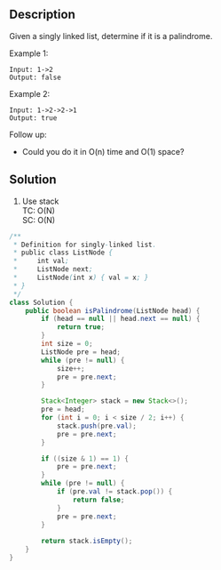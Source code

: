 ## Description

Given a singly linked list, determine if it is a palindrome.

Example 1:
```
Input: 1->2
Output: false
```
Example 2:
```
Input: 1->2->2->1
Output: true
```
Follow up:
- Could you do it in O(n) time and O(1) space?

## Solution

1. Use stack  
TC: O(N)  
SC: O(N)
```java
/**
 * Definition for singly-linked list.
 * public class ListNode {
 *     int val;
 *     ListNode next;
 *     ListNode(int x) { val = x; }
 * }
 */
class Solution {
    public boolean isPalindrome(ListNode head) {
        if (head == null || head.next == null) {
            return true;
        }
        int size = 0;
        ListNode pre = head;
        while (pre != null) {
            size++;
            pre = pre.next;
        }

        Stack<Integer> stack = new Stack<>();
        pre = head;
        for (int i = 0; i < size / 2; i++) {
            stack.push(pre.val);
            pre = pre.next;
        }

        if ((size & 1) == 1) {
            pre = pre.next;
        }
        while (pre != null) {
            if (pre.val != stack.pop()) {
                return false;
            }
            pre = pre.next;
        }
        
        return stack.isEmpty();
    }
}
```
